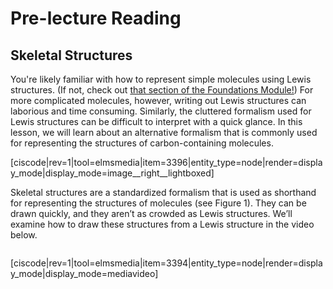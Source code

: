 # Pre-lecture Reading

## Skeletal Structures


You're likely familiar with how to represent simple molecules using Lewis structures. (If not, check out [that section of the Foundations Module!](/drawing-lewis-structures.md)) For more complicated molecules, however, writing out Lewis structures can laborious and time consuming. Similarly, the cluttered formalism used for Lewis structures can be difficult to interpret with a quick glance. In this lesson, we will learn about an alternative formalism that is commonly used for representing the structures of carbon-containing molecules.

[ciscode|rev=1|tool=elmsmedia|item=3396|entity_type=node|render=display_mode|display_mode=image__right__lightboxed]

Skeletal structures are a standardized formalism that is used as shorthand for representing the structures of molecules (see Figure 1). They can be drawn quickly, and they aren’t as crowded as Lewis structures. We’ll examine how to draw these structures from a Lewis structure in the video below.

<div class="spacer" style="display:block;overflow:hidden;width:100%;"></div>


[ciscode|rev=1|tool=elmsmedia|item=3394|entity_type=node|render=display_mode|display_mode=mediavideo]
